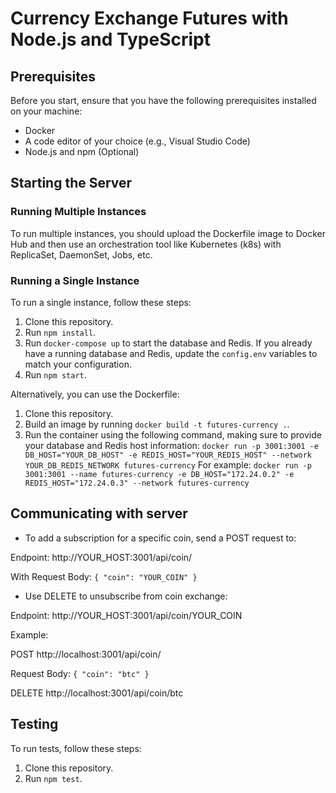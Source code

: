 # Currency Exchange Futures with Node.js and TypeScript

## Prerequisites

Before you start, ensure that you have the following prerequisites installed on your machine:

- Docker
- A code editor of your choice (e.g., Visual Studio Code)
- Node.js and npm (Optional)

## Starting the Server

### Running Multiple Instances

To run multiple instances, you should upload the Dockerfile image to Docker Hub and then use an orchestration tool like Kubernetes (k8s) with ReplicaSet, DaemonSet, Jobs, etc.

### Running a Single Instance

To run a single instance, follow these steps:

1. Clone this repository.
2. Run `npm install`.
3. Run `docker-compose up` to start the database and Redis. If you already have a running database and Redis, update the `config.env` variables to match your configuration.
4. Run `npm start`.

Alternatively, you can use the Dockerfile:

1. Clone this repository.
2. Build an image by running `docker build -t futures-currency .`.
3. Run the container using the following command, making sure to provide your database and Redis host information:
`docker run -p 3001:3001 -e DB_HOST="YOUR_DB_HOST" -e REDIS_HOST="YOUR_REDIS_HOST" --network YOUR_DB_REDIS_NETWORK futures-currency`
For example: 
`docker run -p 3001:3001 --name futures-currency -e DB_HOST="172.24.0.2" -e REDIS_HOST="172.24.0.3" --network futures-currency`

## Communicating with server

- To add a subscription for a specific coin, send a POST request to:

Endpoint: http://YOUR_HOST:3001/api/coin/

With Request Body:
`{
  "coin": "YOUR_COIN"
}`

- Use DELETE to unsubscribe from coin exchange:

Endpoint: http://YOUR_HOST:3001/api/coin/YOUR_COIN

Example:

POST http://localhost:3001/api/coin/

Request Body:
`{
  "coin": "btc"
}`

DELETE http://localhost:3001/api/coin/btc


## Testing

To run tests, follow these steps:

1. Clone this repository.
2. Run `npm test`.

